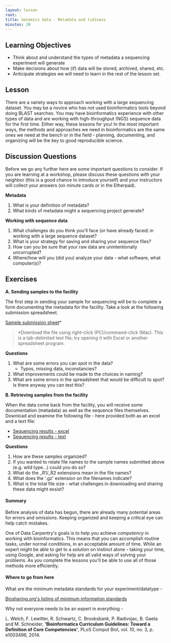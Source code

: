 ```yaml
---
layout: lesson
root: .
title: Genomics data - Metadata and tidiness
minutes: 20
---
```


## Learning Objectives 
* Think about and understand the types of metadata a sequencing experiment will generate
* Make decisions about how (if) data will be stored, archived, shared, etc. 
* Anticipate strategies we will need to learn in the rest of the lesson set. 

## Lesson 

There are a variety ways to approach working with a large sequencing dataset. You may be a novice who has not used bioinformatics tools beyond doing BLAST searches. You may have bioinformatics experience with other types of data and are working with high-throughput (NGS) sequence data for the first time. Either way, these lessons for you! In the most important ways, the methods and approaches we need in bioinformatics are the same ones we need at the bench or in the field - planning, documenting, and organizing  will be the key to good reproducible science. 

## Discussion Questions

Before we go any further here are some important questions to consider. If you are learning at a workshop, please discuss these questions with your neighbor (this is a good chance to introduce yourself) and your instructors will collect your answers (on minute cards or in the Etherpad).

**Metadata** 

1. What is your definition of metadata?
2. What kinds of metadata might a sequencing project generate?

**Working with sequence data**

1. What challenges do you think you'll face (or have already faced) in working with a large sequence dataset?
2. What is your strategy for saving and sharing your sequence files?
3. How can you be sure that your raw data are unintentionally uncorrupted?
4. Where/how will you (did you) analyze your data - what software, what computer(s)?

## Exercises

**A. Sending samples to the facility**

The first step in sending your sample for sequencing will be to complete a form documenting the metadata for the facility. Take a look at the following submission spreadsheet. 

[Sample submission sheet](./sample_submission.txt)*<br>
> *Download the file using right-click (PC)/command-click (Mac). This is a tab-delimited text file; try opening it with Excel or another spreadsheet program. 

**Questions**

1. What are some errors you can spot in the data?
    -  Typos, missing data, inconstancies?
2. What improvements could be made to the choices in naming?
3. What are some errors in the spreadsheet that would be difficult to spot? Is there anyway you can test this?


**B. Retrieving samples from the facility**

When the data come back from the facility, you will receive some documentation (metadata) as well as the sequence files themselves. Download and examine the following file - here provided both as an excel and a text file:

- [Sequencing results - excel](http://de.iplantcollaborative.org/dl/d/94749C20-0DA6-45A6-8CA0-11D6A7C75E78/sequencing_results_metadata.xls)
- [Sequencing results - text](./sequencing_results_metadata.txt)

**Questions**

1. How are these samples organized?
2. If you wanted to relate file names to the sample names submitted above (e.g. wild type...) could you do so?
3. What do the \_R1/\_R2 extensions mean in the file names?
4. What does the '.gz' extension on the filenames indicate?
5. What is the total file size - what challenges in downloading and sharing these data might exsist?

#### Summary 

Before analysis of data has begun, there are already many potential areas for errors and omissions. Keeping organized and keeping a critical eye can help catch mistakes. 

One of Data Carpentry's goals is to help you achieve *competency* in working with bioinformatics. This means that you can accomplish routine tasks, under normal conditions, in an acceptable amount of time. While an expert might be able to get to a solution on instinct alone - taking your time, using Google, and asking for help are all valid ways of solving your problems. As you complete the lessons you'll be able to use all of those methods more efficiently.

#### Where to go from here

What are the minimum metadata standards for your experiment/datatype - 

[Biosharing.org's listing of minimum information standards](https://biosharing.org/standards/?selected_facets=isMIBBI:true&selected_facets=domains_exact:DNA%20sequence%20data)

Why not everyone needs to be an expert in everything - 

L. Welch, F. Lewitter, R. Schwartz, C. Brooksbank, P. Radivojac, B. Gaeta and M. Schneider, **'Bioinformatics Curriculum Guidelines: Toward a Definition of Core Competencies'**, PLoS Comput Biol, vol. 10, no. 3, p. e1003496, 2014.